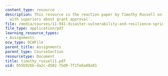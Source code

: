 ```yaml
---
content_type: resource
description: This resource is the reaction paper by Timothy Russell on the topic 'Disagreement
  with superiors about grant approval'.
file: /media/courses/11-941-disaster-vulnerability-and-resilience-spring-2005/055b926bda2cd5027bd07f1fe6a88a81_timothy_russel11.pdf
file_type: application/pdf
learning_resource_types:
- Assignments
ocw_type: OCWFile
parent_title: Assignments
parent_type: CourseSection
resourcetype: Document
title: timothy_russel11.pdf
uid: 055b926b-da2c-d502-7bd0-7f1fe6a88a81
---
```

